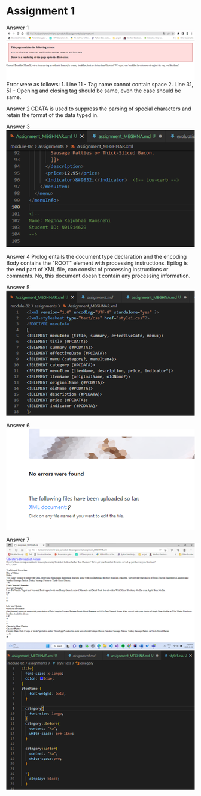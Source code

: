 # Assignment 1
Answer 1
    ![image info](ans1.png)
    Error were as follows:
        1. Line 11 - Tag name cannot contain space
        2. Line 31, 51 - Opening and closing tag should be same, even the case should be same.

Answer 2
    CDATA is used to suppress the parsing of special characters and retain the format of the data typed in.

Answer 3
    ![image info](ans3.png)

Answer 4
    Prolog entails the document type declaration and the encoding
    Body contains the "ROOT" element with processing instructions.
    Epilog is the end part of XML file, can consist of processing instructions or comments.
    No, this document doesn't contain any processing information.

Answer 5
    ![image info](ans5.png)

Answer 6
    ![image info](ans6.png)

Answer 7
    ![image info](ans7-1.png)
    ![image info](ans7-2.png)

